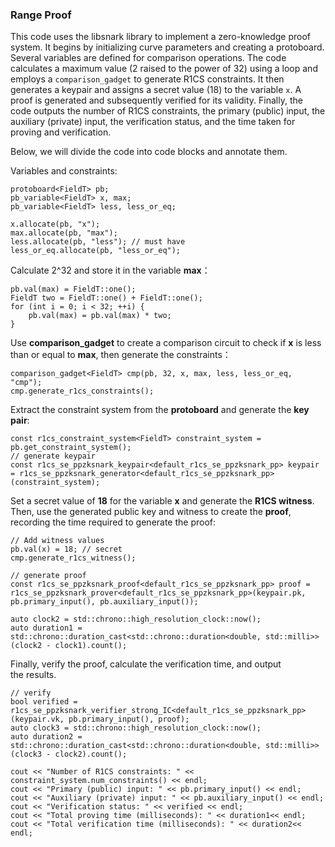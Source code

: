 ### Range Proof

This code uses the libsnark library to implement a zero-knowledge proof system. It begins by initializing curve parameters and creating a protoboard. Several variables are defined for comparison operations. The code calculates a maximum value (2 raised to the power of 32) using a loop and employs a `comparison_gadget` to generate R1CS constraints. It then generates a keypair and assigns a secret value (18) to the variable `x`. A proof is generated and subsequently verified for its validity. Finally, the code outputs the number of R1CS constraints, the primary (public) input, the auxiliary (private) input, the verification status, and the time taken for proving and verification.

Below, we will divide the code into code blocks and annotate them.

Variables and constraints:

```markup
protoboard<FieldT> pb;
pb_variable<FieldT> x, max;
pb_variable<FieldT> less, less_or_eq;

x.allocate(pb, "x");
max.allocate(pb, "max");
less.allocate(pb, "less"); // must have
less_or_eq.allocate(pb, "less_or_eq");
```

Calculate 2^32 and store it in the variable **max**：

```markup
pb.val(max) = FieldT::one(); 
FieldT two = FieldT::one() + FieldT::one(); 
for (int i = 0; i < 32; ++i) {
    pb.val(max) = pb.val(max) * two; 
}
```

Use **comparison_gadget** to create a comparison circuit to check if **x** is less than or equal to **max**, then generate the constraints：

```markup
comparison_gadget<FieldT> cmp(pb, 32, x, max, less, less_or_eq, "cmp");
cmp.generate_r1cs_constraints();
```

Extract the constraint system from the **protoboard** and generate the **key pair**:

```markup
const r1cs_constraint_system<FieldT> constraint_system = pb.get_constraint_system();
// generate keypair
const r1cs_se_ppzksnark_keypair<default_r1cs_se_ppzksnark_pp> keypair = r1cs_se_ppzksnark_generator<default_r1cs_se_ppzksnark_pp>(constraint_system);
```

Set a secret value of **18** for the variable **x** and generate the **R1CS witness**. Then, use the generated public key and witness to create the **proof**, recording the time required to generate the proof:

```markup
// Add witness values
pb.val(x) = 18; // secret
cmp.generate_r1cs_witness();

// generate proof
const r1cs_se_ppzksnark_proof<default_r1cs_se_ppzksnark_pp> proof = r1cs_se_ppzksnark_prover<default_r1cs_se_ppzksnark_pp>(keypair.pk, pb.primary_input(), pb.auxiliary_input());

auto clock2 = std::chrono::high_resolution_clock::now();
auto duration1 = std::chrono::duration_cast<std::chrono::duration<double, std::milli>>(clock2 - clock1).count();
```

Finally, verify the proof, calculate the verification time, and output the results.

```markup
// verify
bool verified = r1cs_se_ppzksnark_verifier_strong_IC<default_r1cs_se_ppzksnark_pp>(keypair.vk, pb.primary_input(), proof);
auto clock3 = std::chrono::high_resolution_clock::now();
auto duration2 = std::chrono::duration_cast<std::chrono::duration<double, std::milli>>(clock3 - clock2).count();

cout << "Number of R1CS constraints: " << constraint_system.num_constraints() << endl;
cout << "Primary (public) input: " << pb.primary_input() << endl;
cout << "Auxiliary (private) input: " << pb.auxiliary_input() << endl;
cout << "Verification status: " << verified << endl;
cout << "Total proving time (milliseconds): " << duration1<< endl;
cout << "Total verification time (milliseconds): " << duration2<< endl;
```

